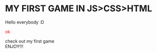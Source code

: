 # MY FIRST GAME IN JS>CSS>HTML
Hello everybody :D<br>
<div style="color:red">ok</div>

check out my first game<br>
ENJOY!!!
